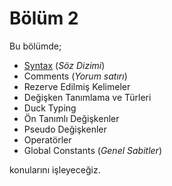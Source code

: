 # Bölüm 2

Bu bölümde;

* [Syntax](syntax_soz_dizimi_ve_degiskenler.md) (_Söz Dizimi_)
* Comments (_Yorum satırı_)
* Rezerve Edilmiş Kelimeler
* Değişken Tanımlama ve Türleri
* Duck Typing
* Ön Tanımlı Değişkenler
* Pseudo Değişkenler
* Operatörler
* Global Constants (_Genel Sabitler_)

konularını işleyeceğiz.
